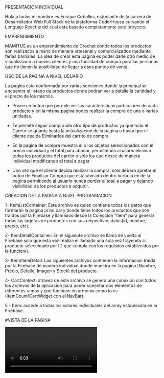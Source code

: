 PRESENTACION INDIVIDUAL

Hola a todos mi nombre es Enrique Ceballos, estudiante de la carrera de Desarrollador Web Full Stack de la plataforma
CoderHouse cursando el Lenguaje React.js del cual esta basado completamente este proyecto.

EMPRENDIMIENTO

MAMITUS es un emprendimiento de Crochet donde todos los productos son realizados a mano de manera artesanal y
comercializados mediante ferias barriales. La idea de crear esta pagina es poder darle otro medio de visualizacion
a nuevos clientes y una facilidad de compra para las personas que no tienen la posibilidad de llegar a esos puntos de venta.

USO DE LA PAGINA A NIVEL USUARIO

La pagina esta conformada por varias secciones donde la principal se encuentra el listado de productos donde podran ver a detalle la cantidad y el precio de los mismos.

- Posee un boton que permite ver las caracteristicas particulares de cada producto y en la misma pagina podes realizar la compra de una o varias unidades.

- Te permite seguir comprando otro tipo de productos ya que todo el Carrito se guarda hasta la actualizacion de la pagina o hasta que el cliente decida Eliminarlos del carrito de compra.

- En la pagina de compra muestra el o los objetos seleccionados con el precio individual y el total para abonar, permitiendo al usario eliminar todos los productos del carrito o solo los que desee de manera individual modificando el total a pagar.

- Uno vez que el cliente decida realizar la compra, solo debera apretar el boton de Finalizar Compra que esta ubicado dentro burbuja en de la pagina permitiendo al usuario nunca perder el total a pagar y dejando visibilidad de los productos a adquirir.

CREACION DE LA PAGINA A NIVEL PROGRAMACION

1- ItemListContainer: Este archivo es quien contiene todos los datos que formaran la pagina principal y donde tiene todos los productos que son traidos por la Firebase y llamados desde la Coleccion "Item" para generar todas las tarjetas de productos con sus respectivos datos(id, nombre, precio, etc).

2- ItemDetailContainer: En el siguiente archivo se llama de vuelta al Firebase solo que esta vez realiza el llamado una sola vez trayendo al producto seleccioado por ID que cumpla con los requisitos establecidos por la funcion().

3- Item/ItemDetail: Los siguientes archivos contienen la informacion traida por la Firebase de manera individual donde muestra en la pagina [Nombre, Precio, Detalle, Imagen y Stock] del producto.

4- CartContext: atravez de este archivo se genera una conexion con todos los archivos de la aplicacion para poder conectar dos elementos de diferentes ramas y que funcione en armonia como lo es (ItemCount/CartWidget con el NavBar).

5 - Item: accede a todos los valores individuales del array establecida en la Firebase.


#VISTA DE LA PAGINA

![Mamitus.mp4](https://github.com/EnriqueCeballos/mamitus/blob/master/public/img/Mamitus.mp4)
